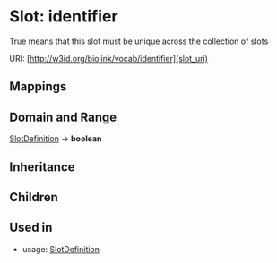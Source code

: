 # Slot: identifier


True means that this slot must be unique across the collection of slots

URI: [http://w3id.org/biolink/vocab/identifier](slot_uri)
## Mappings

## Domain and Range

[SlotDefinition](SlotDefinition.md) -> **boolean**
## Inheritance

## Children

## Used in

 *  usage: [SlotDefinition](SlotDefinition.md)
